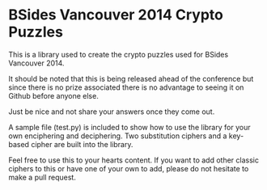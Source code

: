 # BSides Vancouver 2014 Crypto Puzzles

This is a library used to create the crypto puzzles used for BSides Vancouver 2014.

It should be noted that this is being released ahead of the conference but since 
there is no prize associated there is no advantage to seeing it on Github before 
anyone else.

Just be nice and not share your answers once they come out.

A sample file (test.py) is included to show how to use the library for your own 
enciphering and deciphering. Two substitution ciphers and a key-based cipher are 
built into the library.

Feel free to use this to your hearts content. If you want to add other classic 
ciphers to this or have one of your own to add, please do not hesitate to make a 
pull request.